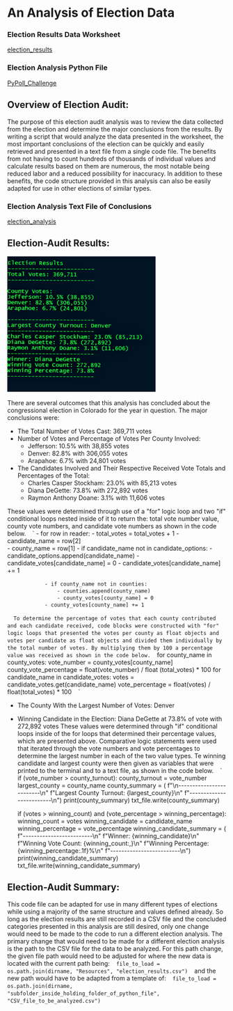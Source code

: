 # An Analysis of Election Data
### Election Results Data Worksheet
[election_results](Resources/election_results.csv)
### Election Analysis Python File
[PyPoll_Challenge](PyPoll_Challenge.py)


## **Overview of Election Audit**:
The purpose of this election audit analysis was to review the data collected from the election and determine the major conclusions from the results. By writing a script that would analyze the data presented in the worksheet, the most important conclusions of the election can be quickly and easily retrieved and presented in a text file from a single code file. The benefits from not having to count hundreds of thousands of individual values and calculate results based on them are numerous, the most notable being reduced labor and a reduced possibility for inaccuracy. In addition to these benefits, the code structure provided in this analysis can also be easily adapted for use in other elections of similar types.


### Election Analysis Text File of Conclusions
[election_analysis](analysis/election_analysis.txt)

## **Election-Audit Results**:
![Election_Analysis_Text_File](https://github.com/HelyxM/Election_Analysis/blob/7156fbd9997afcc3c4151b7a119c1d13f52eec5d/analysis/Election%20Analysis%20Text%20File.png)

There are several outcomes that this analysis has concluded about the congressional election in Colorado for the year in question. The major conclusions were:
- The Total Number of Votes Cast: 369,711 votes
- Number of Votes and Percentage of Votes Per County Involved: 
    - Jefferson: 10.5% with 38,855 votes
    - Denver: 82.8% with 306,055 votes
    - Arapahoe: 6.7% with 24,801 votes
- The Candidates Involved and Their Respective Received Vote Totals and Percentages of the Total:
    - Charles Casper Stockham: 23.0% with 85,213 votes
    - Diana DeGette: 73.8% with 272,892 votes
    - Raymon Anthony Doane: 3.1% with 11,606 votes

These values were determined through use of a "for" logic loop and two "if" conditional loops nested inside of it to return the: total vote number value, county vote numbers, and candidate vote numbers as shown in the code below.
` ` ` 
           - for row in reader:
                - total_votes = total_votes + 1
                - candidate_name = row[2]        
                - county_name = row[1]
               - if candidate_name not in candidate_options:
                    - candidate_options.append(candidate_name)
                    - candidate_votes[candidate_name] = 0
               - candidate_votes[candidate_name] += 1

                - if county_name not in counties:            
                    - counties.append(county_name)
                    - county_votes[county_name] = 0
                - county_votes[county_name] += 1
` ` ` 
To determine the percentage of votes that each county contributed and each candidate received, code blocks were constructed with "for" logic loops that presented the votes per county as float objects and votes per candidate as float objects and divided them individually by the total number of votes. By multiplying them by 100 a percentage value was received as shown in the code below.
` ` ` 
for county_name in county_votes:
        vote_number = county_votes[county_name]
        county_vote_percentage = float(vote_number) / float (total_votes) * 100
for candidate_name in candidate_votes:
        votes = candidate_votes.get(candidate_name)
        vote_percentage = float(votes) / float(total_votes) * 100
` ` ` 
- The County With the Largest Number of Votes: Denver
- Winning Candidate in the Election: Diana DeGette at 73.8% of vote with 272,892 votes
These values were determined through "if" conditional loops inside of the for loops that determined their percentage values, which are presented above. Comparative logic statements were used that iterated through the vote numbers and vote percentages to determine the largest number in each of the two value types. Te winning candidate and largest county were then given as variables that were printed to the terminal and to a text file, as shown in the code below.
` ` `
    if (vote_number > county_turnout):
                county_turnout = vote_number
                largest_county = county_name
county_summary = (
        f"\n-------------------------\n"
        f"Largest County Turnout: {largest_county}\n"
        f"-------------------------\n")
    print(county_summary)
txt_file.write(county_summary)

    if (votes > winning_count) and (vote_percentage > winning_percentage):
                winning_count = votes
                winning_candidate = candidate_name
                winning_percentage = vote_percentage
winning_candidate_summary = (
        f"-------------------------\n"
        f"Winner: {winning_candidate}\n"
        f"Winning Vote Count: {winning_count:,}\n"
        f"Winning Percentage: {winning_percentage:.1f}%\n"
        f"-------------------------\n")
    print(winning_candidate_summary)
    txt_file.write(winning_candidate_summary)
    
## **Election-Audit Summary**:
This code file can be adapted for use in many different types of elections while using a majority of the same structure and values defined already. So long as the election results are still recorded in a CSV file and the concluded categories presented in this analysis are still desired, only one change would need to be made to the code to run a different election analysis. The primary change that would need to be made for a different election analysis is the path to the CSV file for the data to be analyzed. For this path change, the given file path would need to be adjusted for where the new data is located with the current path being:
` ` `
file_to_load = os.path.join(dirname, "Resources", "election_results.csv")
` ` ` 
and the new path would have to be adapted from a template of:
` ` `
file_to_load = os.path.join(dirname, "subfolder_inside_holding_folder_of_python_file", "CSV_file_to_be_analyzed.csv")
` ` `
